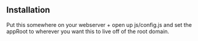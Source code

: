 ## Installation

  Put this somewhere on your webserver + open up js/config.js and set
the appRoot to wherever you want this to live off of the root domain.
